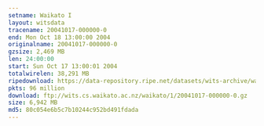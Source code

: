 ```yaml
---
setname: Waikato I
layout: witsdata
tracename: 20041017-000000-0
end: Mon Oct 18 13:00:00 2004
originalname: 20041017-000000-0
gzsize: 2,469 MB
len: 24:00:00
start: Sun Oct 17 13:00:01 2004
totalwirelen: 38,291 MB
ripedownload: https://data-repository.ripe.net/datasets/wits-archive/waikato/1/20041017-000000-0.gz
pkts: 96 million
download: ftp://wits.cs.waikato.ac.nz/waikato/1/20041017-000000-0.gz
size: 6,942 MB
md5: 80c054e6b5c7b10244c952bd491fdada
---
```

